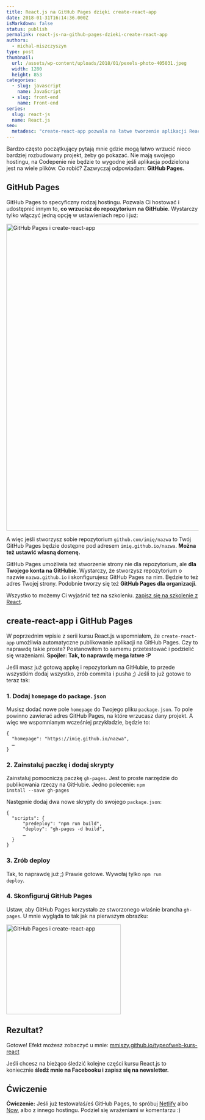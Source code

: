 ```yaml
---
title: React.js na GitHub Pages dzięki create-react-app
date: 2018-01-31T16:14:36.000Z
isMarkdown: false
status: publish
permalink: react-js-na-github-pages-dzieki-create-react-app
authors:
  - michal-miszczyszyn
type: post
thumbnail:
  url: /assets/wp-content/uploads/2018/01/pexels-photo-405031.jpeg
  width: 1280
  height: 853
categories:
  - slug: javascript
    name: JavaScript
  - slug: front-end
    name: Front-end
series:
  slug: react-js
  name: React.js
seo:
  metadesc: "create-react-app pozwala na łatwe tworzenie aplikacji React.js. Ale posiada też nieco ukrytą funkcję: Prosty deploy na GitHub Pages. GitHub Pages jest idealnym miejscem dla prostych aplikacji, dem i Twojego portfolio! W tym wpisie pokazuję\_jak łatwo zrobić deploy aplikacji React.js (create-react-app) na GitHub Pages."
---
```


Bardzo często początkujący pytają mnie gdzie mogą łatwo wrzucić nieco bardziej rozbudowany projekt, żeby go pokazać. Nie mają swojego hostingu, na Codepenie nie będzie to wygodne jeśli aplikacja podzielona jest na wiele plików. Co robić? Zazwyczaj odpowiadam: <strong>GitHub Pages.</strong>

<h2>GitHub Pages</h2>

GitHub Pages to specyficzny rodzaj hostingu. Pozwala Ci hostować i udostępnić innym to, <strong>co wrzucisz do repozytorium na GitHubie</strong>. Wystarczy tylko włączyć jedną opcję w ustawieniach repo i już:

<a href="/assets/wp-content/uploads/2018/01/Screenshot-2018-01-29-20.11.18.png"><img class="aligncenter size-large wp-image-1023" src="/assets/wp-content/uploads/2018/01/Screenshot-2018-01-29-20.11.18-1024x803.png" alt="GitHub Pages i create-react-app" width="1024" height="803" /></a>

A więc jeśli stworzysz sobie repozytorium <code>github.com/imię/nazwa</code> to Twój GitHub Pages będzie dostępne pod adresem <code>imię.github.io/nazwa</code>. <strong>Można też ustawić własną domenę.</strong>

GitHub Pages umożliwia też stworzenie strony nie dla repozytorium, ale <strong>dla Twojego konta na GitHubie</strong>. Wystarczy, że stworzysz repozytorium o nazwie <code>nazwa.github.io</code> i skonfigurujesz GitHub Pages na nim. Będzie to też adres Twojej strony. Podobnie tworzy się też <strong>GitHub Pages dla organizacji</strong>.

Wszystko to możemy Ci wyjaśnić też na szkoleniu. <a href="https://szkolenia.typeofweb.com/" target="_blank">zapisz się na szkolenie z React</a>.

<h2>create-react-app i GitHub Pages</h2>

W poprzednim wpisie z serii kursu React.js wspomniałem, że <code>create-react-app</code> umożliwia automatyczne publikowanie aplikacji na GitHub Pages. Czy to naprawdę takie proste? Postanowiłem to samemu przetestować i podzielić się wrażeniami. <strong>Spojler: Tak, to naprawdę mega łatwe :P</strong>

Jeśli masz już gotową appkę i repozytorium na GitHubie, to przede wszystkim dodaj wszystko, zrób commita i pusha ;) Jeśli to już gotowe to teraz tak:

<h3>1. Dodaj <code>homepage</code> do <code>package.json</code></h3>

Musisz dodać nowe pole <code>homepage</code> do Twojego pliku <code>package.json</code>. To pole powinno zawierać adres GitHub Pages, na które wrzucasz dany projekt. A więc we wspomnianym wcześniej przykładzie, będzie to:

<pre class="language-json"><code>{
  "homepage": "https://imię.github.io/nazwa",
  …
}</code></pre>

<h3>2. Zainstaluj paczkę i dodaj skrypty</h3>

Zainstaluj pomocniczą paczkę <code>gh-pages</code>. Jest to proste narzędzie do publikowania rzeczy na GitHubie. Jedno polecenie: <code>npm install --save gh-pages</code>

Następnie dodaj dwa nowe skrypty do swojego <code>package.json</code>:

<pre class="language-json"><code>{
  "scripts": {
      "predeploy": "npm run build",
      "deploy": "gh-pages -d build",
      …
  }
}</code></pre>

<h3>3. Zrób deploy</h3>

Tak, to naprawdę już ;) Prawie gotowe. Wywołaj tylko <code>npm run deploy</code>.

<h3>4. Skonfiguruj GitHub Pages</h3>

Ustaw, aby GitHub Pages korzystało ze stworzonego właśnie brancha <code>gh-pages</code>. U mnie wygląda to tak jak na pierwszym obrazku:

<a href="/assets/wp-content/uploads/2018/01/Screenshot-2018-01-29-20.11.18.png"><img class="aligncenter size-medium wp-image-1023" src="/assets/wp-content/uploads/2018/01/Screenshot-2018-01-29-20.11.18-300x235.png" alt="GitHub Pages i create-react-app" width="300" height="235" /></a>

<h2>Rezultat?</h2>

Gotowe! Efekt możesz zobaczyć u mnie: <a href="https://mmiszy.github.io/typeofweb-kurs-react">mmiszy.github.io/typeofweb-kurs-react</a>

Jeśli chcesz na bieżąco śledzić kolejne części kursu React.js to koniecznie <strong>śledź mnie na Facebooku i zapisz się na newsletter.</strong>

<NewsletterForm />

<FacebookPageWidget />

<h2>Ćwiczenie</h2>

<strong>Ćwiczenie:</strong> Jeśli już testowałaś/eś GitHub Pages, to spróbuj <a href="https://www.netlify.com/">Netlify</a> albo <a href="https://zeit.co/now">Now</a>, albo z innego hostingu. Podziel się wrażeniami w komentarzu :)

